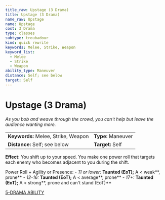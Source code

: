 ```yaml
---
title_raw: Upstage (3 Drama)
title: Upstage (3 Drama)
name_raw: Upstage
name: Upstage
cost: 3 Drama
type: classes
subtype: troubadour
kind: quick rewrite
keywords: Melee, Strike, Weapon
keyword_list:
  - Melee
  - Strike
  - Weapon
ability_type: Maneuver
distance: Self; see below
target: Self
---
```


# Upstage (3 Drama)

*As you bob and weave through the crowd, you can't help but leave the audience wanting more.*

|                                     |                    |
| :---------------------------------- | :----------------- |
| **Keywords:** Melee, Strike, Weapon | **Type:** Maneuver |
| **Distance:** Self; see below       | **Target:** Self   |

**Effect:** You shift up to your speed. You make one power roll that targets each enemy who becomes adjacent to you during the shift.

Power Roll + Agility or Presence: - *11 or lower:* **Taunted (EoT);** A \< weak\*\*, prone\*\* - *12-16:* **Taunted (EoT);** A \< average\*\*, prone\*\* - *17+:* **Taunted (EoT);** A \< strong\*\*, prone and can't stand (EoT)\*\*

[5-DRAMA ABILITY](./5-Drama%20Ability.md)
